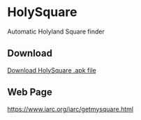 # HolySquare
Automatic Holyland Square finder

## Download
<a href="https://github.com/4Z1KD/HolySquare/raw/master/HolySquare.apk">Download HolySquare .apk file</a>

## Web Page
https://www.iarc.org/iarc/getmysquare.html
